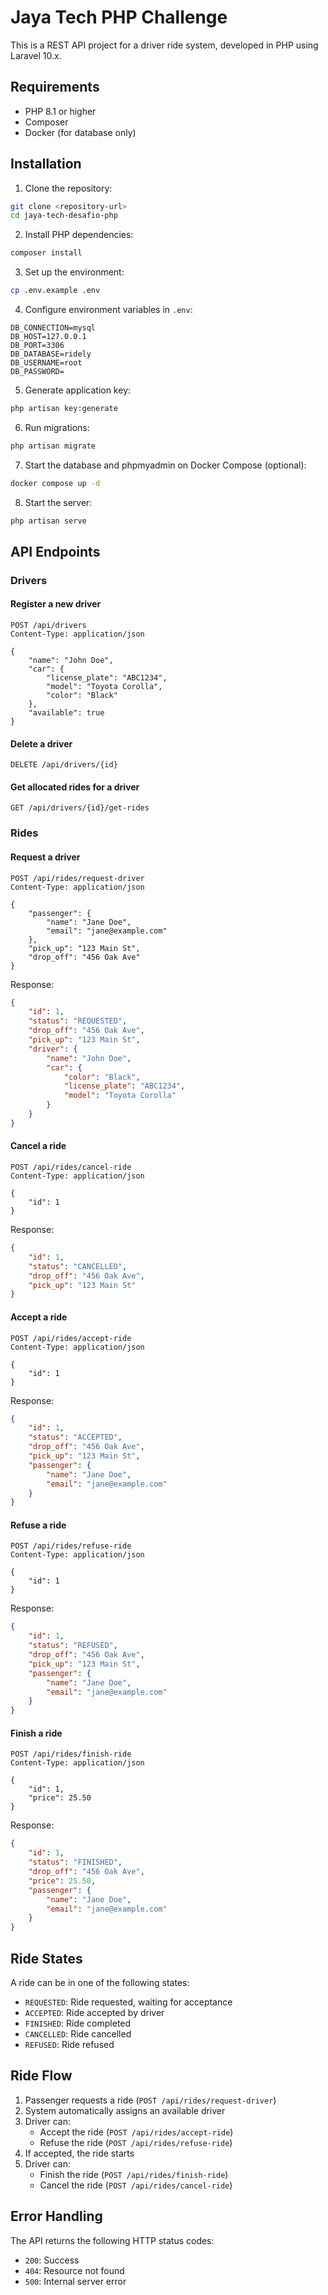 # Jaya Tech PHP Challenge

This is a REST API project for a driver ride system, developed in PHP using Laravel 10.x.

## Requirements

- PHP 8.1 or higher
- Composer
- Docker (for database only)

## Installation

1. Clone the repository:
```bash
git clone <repository-url>
cd jaya-tech-desafio-php
```

2. Install PHP dependencies:
```bash
composer install
```

3. Set up the environment:
```bash
cp .env.example .env
```

4. Configure environment variables in `.env`:
```
DB_CONNECTION=mysql
DB_HOST=127.0.0.1
DB_PORT=3306
DB_DATABASE=ridely
DB_USERNAME=root
DB_PASSWORD=
```

5. Generate application key:
```bash
php artisan key:generate
```

6. Run migrations:
```bash
php artisan migrate
```

7. Start the database and phpmyadmin on Docker Compose (optional):
```bash
docker compose up -d
```

8. Start the server:
```bash
php artisan serve
```

## API Endpoints

### Drivers

#### Register a new driver
```http
POST /api/drivers
Content-Type: application/json

{
    "name": "John Doe",
    "car": {
        "license_plate": "ABC1234",
        "model": "Toyota Corolla",
        "color": "Black"
    },
    "available": true
}
```

#### Delete a driver
```http
DELETE /api/drivers/{id}
```

#### Get allocated rides for a driver
```http
GET /api/drivers/{id}/get-rides
```

### Rides

#### Request a driver
```http
POST /api/rides/request-driver
Content-Type: application/json

{
    "passenger": {
        "name": "Jane Doe",
        "email": "jane@example.com"
    },
    "pick_up": "123 Main St",
    "drop_off": "456 Oak Ave"
}
```

Response:
```json
{
    "id": 1,
    "status": "REQUESTED",
    "drop_off": "456 Oak Ave",
    "pick_up": "123 Main St",
    "driver": {
        "name": "John Doe",
        "car": {
            "color": "Black",
            "license_plate": "ABC1234",
            "model": "Toyota Corolla"
        }
    }
}
```

#### Cancel a ride
```http
POST /api/rides/cancel-ride
Content-Type: application/json

{
    "id": 1
}
```

Response:
```json
{
    "id": 1,
    "status": "CANCELLED",
    "drop_off": "456 Oak Ave",
    "pick_up": "123 Main St"
}
```

#### Accept a ride
```http
POST /api/rides/accept-ride
Content-Type: application/json

{
    "id": 1
}
```

Response:
```json
{
    "id": 1,
    "status": "ACCEPTED",
    "drop_off": "456 Oak Ave",
    "pick_up": "123 Main St",
    "passenger": {
        "name": "Jane Doe",
        "email": "jane@example.com"
    }
}
```

#### Refuse a ride
```http
POST /api/rides/refuse-ride
Content-Type: application/json

{
    "id": 1
}
```

Response:
```json
{
    "id": 1,
    "status": "REFUSED",
    "drop_off": "456 Oak Ave",
    "pick_up": "123 Main St",
    "passenger": {
        "name": "Jane Doe",
        "email": "jane@example.com"
    }
}
```

#### Finish a ride
```http
POST /api/rides/finish-ride
Content-Type: application/json

{
    "id": 1,
    "price": 25.50
}
```

Response:
```json
{
    "id": 1,
    "status": "FINISHED",
    "drop_off": "456 Oak Ave",
    "price": 25.50,
    "passenger": {
        "name": "Jane Doe",
        "email": "jane@example.com"
    }
}
```

## Ride States

A ride can be in one of the following states:
- `REQUESTED`: Ride requested, waiting for acceptance
- `ACCEPTED`: Ride accepted by driver
- `FINISHED`: Ride completed
- `CANCELLED`: Ride cancelled
- `REFUSED`: Ride refused

## Ride Flow

1. Passenger requests a ride (`POST /api/rides/request-driver`)
2. System automatically assigns an available driver
3. Driver can:
   - Accept the ride (`POST /api/rides/accept-ride`)
   - Refuse the ride (`POST /api/rides/refuse-ride`)
4. If accepted, the ride starts
5. Driver can:
   - Finish the ride (`POST /api/rides/finish-ride`)
   - Cancel the ride (`POST /api/rides/cancel-ride`)

## Error Handling

The API returns the following HTTP status codes:
- `200`: Success
- `404`: Resource not found
- `500`: Internal server error
